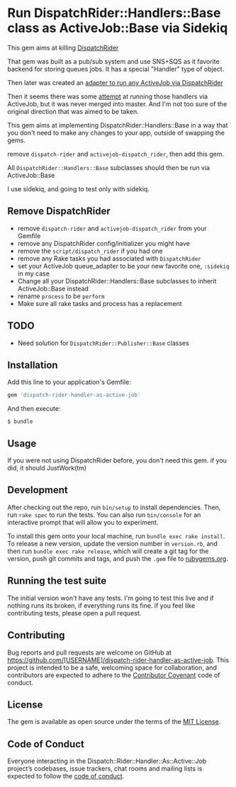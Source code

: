# Run DispatchRider::Handlers::Base class as ActiveJob::Base via Sidekiq

This gem aims at killing [DispatchRider](https://github.com/payrollhero/dispatch-rider)

That gem was built as a pub/sub system and use SNS+SQS as it favorite backend for storing queues jobs.
It has a special "Handler" type of object.

Then later was created an [adapter to run any ActiveJob via DispatchRider](https://github.com/payrollhero/activejob-dispatch_rider)

Then it seems there was some [attempt](https://github.com/payrollhero/dispatch_rider-active_job/commit/d595db5cbd0f3eeb1c848713e04996b964e13243) at running those handlers via ActiveJob, but it was never merged into master. And I'm not too sure of the original direction that was aimed to be taken.

This gem aims at implementing DispatchRider::Handlers::Base in a way that you don't need to make any changes to your app, outside of swapping the gems.

remove `dispatch-rider` and `activejob-dispatch_rider`, then add this gem.

All `DispatchRider::Handlers::Base` subclasses should then be run via ActiveJob::Base

I use sidekiq, and going to test only with sidekiq.

## Remove DispatchRider

* remove `dispatch-rider` and `activejob-dispatch_rider` from your Gemfile
* remove any DispatchRider config/initializer you might have
* remove the `script/dispatch_rider` if you had one
* remove any Rake tasks you had associated with `DispatchRider`
* set your ActiveJob queue_adapter to be your new favorite one, `:sidekiq` in my case
* Change all your DispatchRider::Handlers::Base subclasses to inherit ActiveJob::Base instead
* rename `process` to be `perform`
* Make sure all rake tasks and process has a replacement

## TODO
* Need solution for `DispatchRider::Publisher::Base` classes

## Installation

Add this line to your application's Gemfile:

```ruby
gem 'dispatch-rider-handler-as-active-job'
```

And then execute:

    $ bundle

## Usage

If you were not using DispatchRider before, you don't need this gem. if you did, it should JustWork(tm)

## Development

After checking out the repo, run `bin/setup` to install dependencies. Then, run `rake spec` to run the tests. You can also run `bin/console` for an interactive prompt that will allow you to experiment.

To install this gem onto your local machine, run `bundle exec rake install`. To release a new version, update the version number in `version.rb`, and then run `bundle exec rake release`, which will create a git tag for the version, push git commits and tags, and push the `.gem` file to [rubygems.org](https://rubygems.org).

## Running the test suite

The initial version won't have any tests. I'm going to test this live and if nothing runs its broken, if everything runs its fine. if you feel like contributing tests, please open a pull request.

## Contributing

Bug reports and pull requests are welcome on GitHub at https://github.com/[USERNAME]/dispatch-rider-handler-as-active-job. This project is intended to be a safe, welcoming space for collaboration, and contributors are expected to adhere to the [Contributor Covenant](http://contributor-covenant.org) code of conduct.

## License

The gem is available as open source under the terms of the [MIT License](https://opensource.org/licenses/MIT).

## Code of Conduct

Everyone interacting in the Dispatch::Rider::Handler::As::Active::Job project’s codebases, issue trackers, chat rooms and mailing lists is expected to follow the [code of conduct](https://github.com/[USERNAME]/dispatch-rider-handler-as-active-job/blob/master/CODE_OF_CONDUCT.md).
